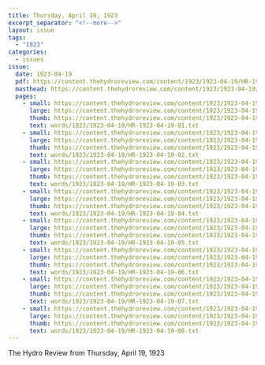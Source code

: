 ```yaml
---
title: Thursday, April 19, 1923
excerpt_separator: "<!--more-->"
layout: issue
tags:
  - "1923"
categories:
  - issues
issue:
  date: 1923-04-19
  pdf: https://content.thehydroreview.com/content/1923/1923-04-19/HR-1923-04-19.pdf
  masthead: https://content.thehydroreview.com/content/1923/1923-04-19/masthead/HR-1923-04-19.jpg
  pages:
    - small: https://content.thehydroreview.com/content/1923/1923-04-19/small/HR-1923-04-19-01.jpg
      large: https://content.thehydroreview.com/content/1923/1923-04-19/large/HR-1923-04-19-01.jpg
      thumb: https://content.thehydroreview.com/content/1923/1923-04-19/thumbnails/HR-1923-04-19-01.jpg
      text: words/1923/1923-04-19/HR-1923-04-19-01.txt
    - small: https://content.thehydroreview.com/content/1923/1923-04-19/small/HR-1923-04-19-02.jpg
      large: https://content.thehydroreview.com/content/1923/1923-04-19/large/HR-1923-04-19-02.jpg
      thumb: https://content.thehydroreview.com/content/1923/1923-04-19/thumbnails/HR-1923-04-19-02.jpg
      text: words/1923/1923-04-19/HR-1923-04-19-02.txt
    - small: https://content.thehydroreview.com/content/1923/1923-04-19/small/HR-1923-04-19-03.jpg
      large: https://content.thehydroreview.com/content/1923/1923-04-19/large/HR-1923-04-19-03.jpg
      thumb: https://content.thehydroreview.com/content/1923/1923-04-19/thumbnails/HR-1923-04-19-03.jpg
      text: words/1923/1923-04-19/HR-1923-04-19-03.txt
    - small: https://content.thehydroreview.com/content/1923/1923-04-19/small/HR-1923-04-19-04.jpg
      large: https://content.thehydroreview.com/content/1923/1923-04-19/large/HR-1923-04-19-04.jpg
      thumb: https://content.thehydroreview.com/content/1923/1923-04-19/thumbnails/HR-1923-04-19-04.jpg
      text: words/1923/1923-04-19/HR-1923-04-19-04.txt
    - small: https://content.thehydroreview.com/content/1923/1923-04-19/small/HR-1923-04-19-05.jpg
      large: https://content.thehydroreview.com/content/1923/1923-04-19/large/HR-1923-04-19-05.jpg
      thumb: https://content.thehydroreview.com/content/1923/1923-04-19/thumbnails/HR-1923-04-19-05.jpg
      text: words/1923/1923-04-19/HR-1923-04-19-05.txt
    - small: https://content.thehydroreview.com/content/1923/1923-04-19/small/HR-1923-04-19-06.jpg
      large: https://content.thehydroreview.com/content/1923/1923-04-19/large/HR-1923-04-19-06.jpg
      thumb: https://content.thehydroreview.com/content/1923/1923-04-19/thumbnails/HR-1923-04-19-06.jpg
      text: words/1923/1923-04-19/HR-1923-04-19-06.txt
    - small: https://content.thehydroreview.com/content/1923/1923-04-19/small/HR-1923-04-19-07.jpg
      large: https://content.thehydroreview.com/content/1923/1923-04-19/large/HR-1923-04-19-07.jpg
      thumb: https://content.thehydroreview.com/content/1923/1923-04-19/thumbnails/HR-1923-04-19-07.jpg
      text: words/1923/1923-04-19/HR-1923-04-19-07.txt
    - small: https://content.thehydroreview.com/content/1923/1923-04-19/small/HR-1923-04-19-08.jpg
      large: https://content.thehydroreview.com/content/1923/1923-04-19/large/HR-1923-04-19-08.jpg
      thumb: https://content.thehydroreview.com/content/1923/1923-04-19/thumbnails/HR-1923-04-19-08.jpg
      text: words/1923/1923-04-19/HR-1923-04-19-08.txt
---
```


The Hydro Review from Thursday, April 19, 1923

<!--more-->

